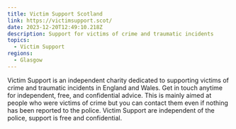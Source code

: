 ```yaml
---
title: Victim Support Scotland
link: https://victimsupport.scot/
date: 2023-12-20T12:49:10.218Z
description: Support for victims of crime and traumatic incidents
topics:
  - Victim Support
regions:
  - Glasgow
---
```

Victim Support is an independent charity dedicated to supporting victims of crime and traumatic incidents in England and Wales. Get in touch anytime for independent, free, and confidential advice. This is mainly aimed at people who were victims of crime but you can contact them even if nothing has been reported to the police. Victim Support are independent of the police, support is free and confidential.